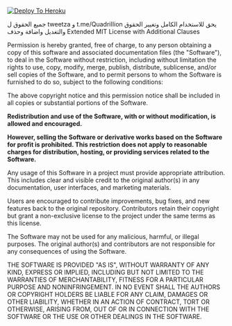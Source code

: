 
[![Deploy To Heroku](https://www.herokucdn.com/deploy/button.svg)](https://heroku.com/deploy?template=https://github.com/Generalghost890/Sessioncrackerbot/)

جميع الحقوق ل tweetza و t.me/QuadriIIion 
يحق للاستخدام الكامل وتغيير الحقوق والتغديل واضافة وحذف
 Extended MIT License with Additional Clauses

Permission is hereby granted, free of charge, to any person obtaining a copy of this software and associated documentation files (the "Software"), to deal in the Software without restriction, including without limitation the rights to use, copy, modify, merge, publish, distribute, sublicense, and/or sell copies of the Software, and to permit persons to whom the Software is furnished to do so, subject to the following conditions:

The above copyright notice and this permission notice shall be included in all copies or substantial portions of the Software.

**Redistribution and use of the Software, with or without modification, is allowed and encouraged.**

**However, selling the Software or derivative works based on the Software for profit is prohibited. This restriction does not apply to reasonable charges for distribution, hosting, or providing services related to the Software.**

Any usage of this Software in a project must provide appropriate attribution. This includes clear and visible credit to the original author(s) in any documentation, user interfaces, and marketing materials.

Users are encouraged to contribute improvements, bug fixes, and new features back to the original repository. Contributors retain their copyright but grant a non-exclusive license to the project under the same terms as this license.

The Software may not be used for any malicious, harmful, or illegal purposes. The original author(s) and contributors are not responsible for any consequences of using the Software.

THE SOFTWARE IS PROVIDED "AS IS", WITHOUT WARRANTY OF ANY KIND, EXPRESS OR IMPLIED, INCLUDING BUT NOT LIMITED TO THE WARRANTIES OF MERCHANTABILITY, FITNESS FOR A PARTICULAR PURPOSE AND NONINFRINGEMENT. IN NO EVENT SHALL THE AUTHORS OR COPYRIGHT HOLDERS BE LIABLE FOR ANY CLAIM, DAMAGES OR OTHER LIABILITY, WHETHER IN AN ACTION OF CONTRACT, TORT OR OTHERWISE, ARISING FROM, OUT OF OR IN CONNECTION WITH THE SOFTWARE OR THE USE OR OTHER DEALINGS IN THE SOFTWARE.
